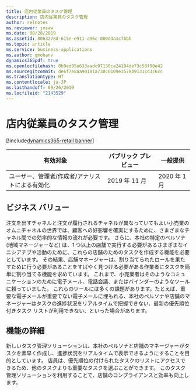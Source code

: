```yaml
---
title: 店内従業員のタスク管理
description: 店内従業員のタスク管理
author: relnotes
ms.reviewer: josaw
ms.date: 08/28/2019
ms.assetid: 8063278d-615e-e911-a96c-000d3a1c7bbb
ms.topic: article
ms.service: business-applications
ms.author: gmohanv
dynamics365pdf: true
ms.openlocfilehash: 0b9ed05e633aadc97130ca24194de73c58f90e42
ms.sourcegitcommit: de6f7e8aa90101a730c0109e3578b9131cd3c6cc
ms.translationtype: HT
ms.contentlocale: ja-JP
ms.lasthandoff: 09/26/2019
ms.locfileid: "2143529"
---
```

# <a name="in-store-employee-task-management"></a>店内従業員のタスク管理
[!include[dynamics365-retail banner](../includes/dynamics365-retail.md)]

| 有効対象    |  パブリック プレビュー | 一般提供 | 
| ---------- | ---------- |---------- |
|ユーザー、管理者/作成者/アナリストによる有効化|2019 年 11 月| 2020 年 1 月|


## <a name="business-value"></a>ビジネス バリュー
<!-- bv start -->
注文を出すチャネルと注文が履行されるチャネルが異なっていてもよい小売業のオムニチャネルの世界では、顧客への好影響を確実にするために、さまざまなチャネル間での効率的な情報の流れが必要です。 さらに、本社の特定のペルソナ (地域マネージャーなど) は、1 つ以上の店舗で実行する必要があるさまざまなイニシアチブや活動のために、これらの店舗のためのタスクを作成する機能を必要としています。 その結果、店舗マネージャーは、割り当てられたロールを果たすために行う必要があることをすばやく見つける必要がある作業者にタスクを簡単に割り当てる機能を求めています。 これまで、小売業者はそのようなコミュニケーションのために電子メール、電話会議、またはバインダーのようなツールに頼っていました。 これらのツールには多くの課題があります。たとえば、重要な電子メールが重要でない電子メールに埋もれる、本社のペルソナや店舗のマネージャーはタスクの進捗状況をリアルタイムで把握できない、最新の優先順位付きタスク リストが利用できない、といった場合があります。
<!-- bv end -->



## <a name="feature-details"></a>機能の詳細
<!--feature detail start -->
新しいタスク管理ソリューションは、本社のペルソナと店舗のマネージャーがタスクを素早く作成し、進捗状況をリアルタイムで表示できるようにすることを目的としています。 店員は、優先順位の付けられたタスクのリストにアクセスできるため、他のタスクよりも重要なタスクを選ぶことができます。 このタスク管理ソリューションを利用することで、店舗のコンプライアンスと効率も向上します。
<!--feature detail end -->











